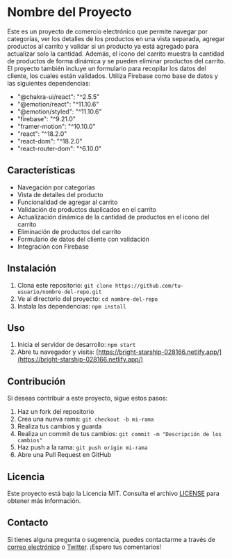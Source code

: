 # Nombre del Proyecto

Este es un proyecto de comercio electrónico que permite navegar por categorías, ver los detalles de los productos en una vista separada, agregar productos al carrito y validar si un producto ya está agregado para actualizar solo la cantidad. Además, el icono del carrito muestra la cantidad de productos de forma dinámica y se pueden eliminar productos del carrito. El proyecto también incluye un formulario para recopilar los datos del cliente, los cuales están validados. Utiliza Firebase como base de datos y las siguientes dependencias:

- "@chakra-ui/react": "^2.5.5"
- "@emotion/react": "^11.10.6"
- "@emotion/styled": "^11.10.6"
- "firebase": "^9.21.0"
- "framer-motion": "^10.10.0"
- "react": "^18.2.0"
- "react-dom": "^18.2.0"
- "react-router-dom": "^6.10.0"

## Características

- Navegación por categorías
- Vista de detalles del producto
- Funcionalidad de agregar al carrito
- Validación de productos duplicados en el carrito
- Actualización dinámica de la cantidad de productos en el icono del carrito
- Eliminación de productos del carrito
- Formulario de datos del cliente con validación
- Integración con Firebase

## Instalación

1. Clona este repositorio: `git clone https://github.com/tu-usuario/nombre-del-repo.git`
2. Ve al directorio del proyecto: `cd nombre-del-repo`
3. Instala las dependencias: `npm install`

## Uso

1. Inicia el servidor de desarrollo: `npm start`
2. Abre tu navegador y visita: [https://bright-starship-028166.netlify.app/](https://bright-starship-028166.netlify.app/)

## Contribución

Si deseas contribuir a este proyecto, sigue estos pasos:

1. Haz un fork del repositorio
2. Crea una nueva rama: `git checkout -b mi-rama`
3. Realiza tus cambios y guarda
4. Realiza un commit de tus cambios: `git commit -m "Descripción de los cambios"`
5. Haz push a la rama: `git push origin mi-rama`
6. Abre una Pull Request en GitHub

## Licencia

Este proyecto está bajo la Licencia MIT. Consulta el archivo [LICENSE](LICENSE) para obtener más información.

## Contacto

Si tienes alguna pregunta o sugerencia, puedes contactarme a través de [correo electrónico](mailto:tu-correo@ejemplo.com) o [Twitter](https://twitter.com/tu-usuario). ¡Espero tus comentarios!
